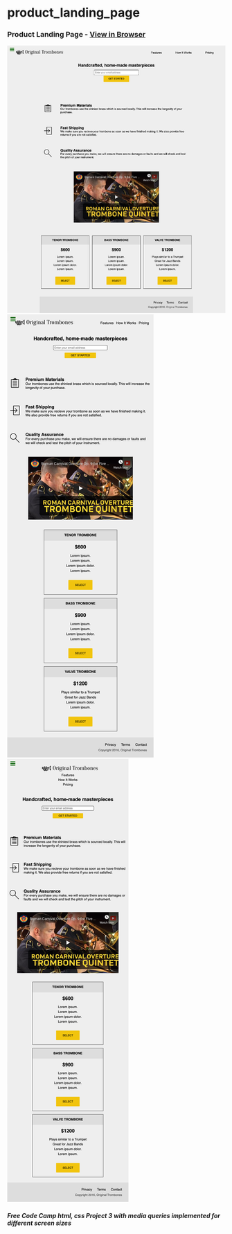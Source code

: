 # product_landing_page
 
### Product Landing Page - [View in Browser](https://sihoonathan.github.io/product_landing_page/)
![screenshot](screenshot1.png)
![screenshot](screenshot2.png)
![screenshot](screenshot3.png)


##### *Free Code Camp html, css Project 3 with media queries implemented for different screen sizes*
